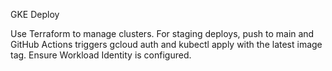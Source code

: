 GKE Deploy

Use Terraform to manage clusters. For staging deploys, push to main and GitHub Actions triggers gcloud auth and kubectl apply with the latest image tag. Ensure Workload Identity is configured.

